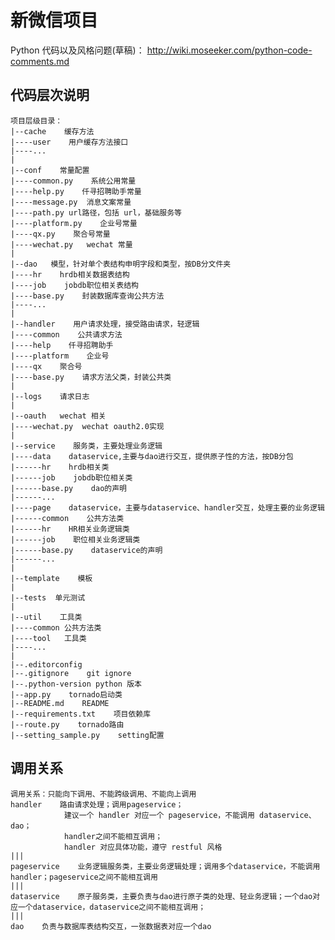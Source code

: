 # 新微信项目

Python 代码以及风格问题(草稿)：
http://wiki.moseeker.com/python-code-comments.md

## 代码层次说明

    项目层级目录：
    |--cache    缓存方法
    |----user    用户缓存方法接口
    |----...
    |
    |--conf    常量配置
    |----common.py    系统公用常量
    |----help.py    仟寻招聘助手常量
    |----message.py  消息文案常量
    |----path.py url路径，包括 url，基础服务等
    |----platform.py    企业号常量
    |----qx.py    聚合号常量
    |----wechat.py   wechat 常量
    |
    |--dao   模型，针对单个表结构申明字段和类型，按DB分文件夹
    |----hr    hrdb相关数据表结构
    |----job    jobdb职位相关表结构
    |----base.py    封装数据库查询公共方法
    |----...
    |
    |--handler    用户请求处理，接受路由请求，轻逻辑
    |----common    公共请求方法
    |----help    仟寻招聘助手
    |----platform    企业号
    |----qx    聚合号
    |----base.py    请求方法父类，封装公共类
    |
    |--logs    请求日志
    |
    |--oauth   wechat 相关
    |----wechat.py  wechat oauth2.0实现
    |
    |--service    服务类，主要处理业务逻辑
    |----data    dataservice,主要与dao进行交互，提供原子性的方法，按DB分包
    |------hr    hrdb相关类
    |------job    jobdb职位相关类
    |------base.py    dao的声明
    |------...
    |----page    dataservice，主要与dataservice、handler交互，处理主要的业务逻辑
    |------common    公共方法类
    |------hr    HR相关业务逻辑类
    |------job    职位相关业务逻辑类
    |------base.py    dataservice的声明
    |------...
    |
    |--template    模板
    |
    |--tests  单元测试
    |
    |--util    工具类
    |----common 公共方法类
    |----tool   工具类
    |----...
    |
    |--.editorconfig
    |--.gitignore    git ignore
    |--.python-version python 版本
    |--app.py    tornado启动类
    |--README.md    README
    |--requirements.txt    项目依赖库
    |--route.py    tornado路由
    |--setting_sample.py    setting配置


## 调用关系

    调用关系：只能向下调用、不能跨级调用、不能向上调用
    handler    路由请求处理；调用pageservice；
                建议一个 handler 对应一个 pageservice，不能调用 dataservice、dao；
                handler之间不能相互调用；
                handler 对应具体功能，遵守 restful 风格
    |||
    pageservice    业务逻辑服务类，主要业务逻辑处理；调用多个dataservice，不能调用handler；pageservice之间不能相互调用
    |||
    dataservice    原子服务类，主要负责与dao进行原子类的处理、轻业务逻辑；一个dao对应一个dataservice，dataservice之间不能相互调用；
    |||
    dao    负责与数据库表结构交互，一张数据表对应一个dao
